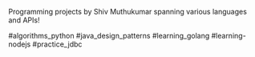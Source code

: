 Programming projects by Shiv Muthukumar spanning various languages and APIs!

#algorithms_python
#java_design_patterns
#learning_golang
#learning-nodejs
#practice_jdbc
